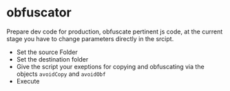 # obfuscator

Prepare dev code for production, obfuscate pertinent js code, at the current stage you have to change parameters directly in the srcipt.

- Set the source Folder
- Set the destination folder
- Give the script your exeptions for copying and obfuscating via the objects `avoidCopy` and `avoidObf`
- Execute
